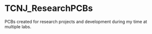 # TCNJ_ResearchPCBs
PCBs created for research projects and development during my time at multiple labs.
